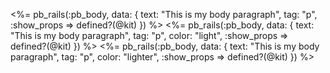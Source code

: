 
<%= pb_rails(:pb_body, data: { text: "This is my body paragraph", tag: "p", :show_props => defined?(@kit) }) %>
<%= pb_rails(:pb_body, data: { text: "This is my body paragraph", tag: "p", color: "light", :show_props => defined?(@kit) }) %>
<%= pb_rails(:pb_body, data: { text: "This is my body paragraph", tag: "p", color: "lighter", :show_props => defined?(@kit) }) %>
